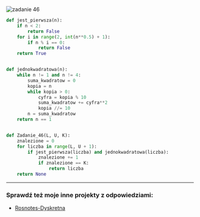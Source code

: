 <picture>
  <source srcset="../../srt/zbior_zadan/46.png" media="(prefers-color-scheme: light)">
  <source srcset="../../srt/zbior_zadan/black_46.png" media="(prefers-color-scheme: dark)">
  <img src="../../srt/zbior_zadan/black_46.png" alt="zadanie 46">
</picture>

```python
def jest_pierwsza(n):
    if n < 2:
        return False
    for i in range(2, int(n**0.5) + 1):
        if n % i == 0:
            return False
    return True


def jednokwadratowa(n):
    while n != 1 and n != 4:
        suma_kwadratow = 0
        kopia = n
        while kopia > 0:
            cyfra = kopia % 10
            suma_kwadratow += cyfra**2
            kopia //= 10
        n = suma_kwadratow
    return n == 1


def Zadanie_46(L, U, K):
    znalezione = 0
    for liczba in range(L, U + 1):
        if jest_pierwsza(liczba) and jednokwadratowa(liczba):
            znalezione += 1
            if znalezione == K:
                return liczba
    return None
```

---
### Sprawdź też moje inne projekty z odpowiedziami:
- [Rosnotes-Dyskretna](https://github.com/kamilGie/Rosnotes-Dyskretna)
